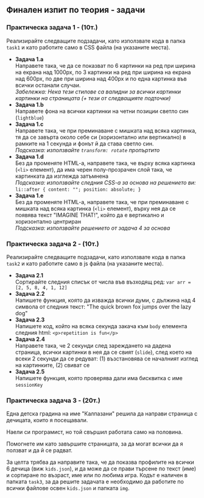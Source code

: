 ## Финален изпит по теория - задачи

### Практическа задача 1 - (10т.)
Реализирайте следващите подзадачи, като използвате кода в папка `task1` и като работите само в CSS файла (на указаните места).
- **Задача 1.а**  
   Направете така, че да се показват по 6 картинки на ред при ширина на екрана над 1000px, по 3 картинки на ред при ширина на екрана над 600px, по две при ширина над 400px и по една картинка във всички останали случаи.  
   _Забележка: Нека тези стилове са валидни за всички картинки картинки на страницата (+ тези от следващияте подточки)_
- **Задача 1.b**  
   Направете фона на всички картинки на четни позиции светло син (`lightblue`)
- **Задача 1.c**  
   Направете така, че при преминаване с мишката над всяка картинка, тя да се завърта около себе си (хоризонтално или вертикално) в рамките на 1 секунда и фонът й да става светло син.  
   _Подсказка: използвайте `transform: rotate` пропъртито_
- **Задача 1.d**  
   Без да променяте HTML-a, направете така, че върху всяка картинка (`<li>` елемент), да има черен полу-прозрачен слой така, че картинката да изглежда затъмнена  
   _Подсказка: използвайте следния CSS-a за основа на решението ви:_  
   `li::after { content: ""; position: absolute; }`
- **Задача 1.e**  
   Без да променяте HTML-a, направете така, че при преминаване с мишката над всяка картинка (`<li>` елемент), върху нея да се появява текст "IMAGINE THAT!", който да е вертикално и хоризонтално центриран  
   _Подсказка: използвайте решението от задача 4 за основа_
 
### Практическа задача 2 - (10т.)

Реализирайте следващите подзадачи, като използвате кода в папка `task2` и като работите само в js файла (на указаните места).
- **Задача 2.1**  
   Сортирайте следния списък от числа във възходящ ред: `var arr = [2, 5, 8, 4, 1, 12]`
- **Задача 2.2**  
   Напишете функция, която да изважда всички думи, с дължина над 4 символа от следния текст: "The quick brown fox jumps over the lazy dog"
- **Задача 2.3**  
   Напишете код, който на всяка секунда закача към `body` елемента следния html: `<p>repetition is fun</p>`
- **Задача 2.4**  
   Направете така, че 2 секунди след зареждането на дадена страница, всички картинки в нея да се свият (`slide`), след което на всеки 2 секунди да се редуват: (1) възстановява се началният изглед на картинките, (2) свиват се  
- **Задача 2.5**  
   Напишете функция, която проверява дали има бисквитка с име `sessionKey`

### Практическа задача 3 - (20т.)

Една детска градина на име "Калпазани" решила да направи страница с дечицата, които я посещавали.

Наели си програмист, но той свършил работата само на половина.

Помогнете им като завършите страницата, за да могат всички да я ползват и да й се радват.

За целта трябва да направите така, че да показва профилите на всички 6 дечица (виж `kids.json`), и да може да се прави търсене по текст (име) и сортиране по възраст, име или по любима игра.
Кодът е наличен в папката `task3`, за да решите задачата е необходимо да работите по всички файлове освен `kids.json` и папката `img`.

